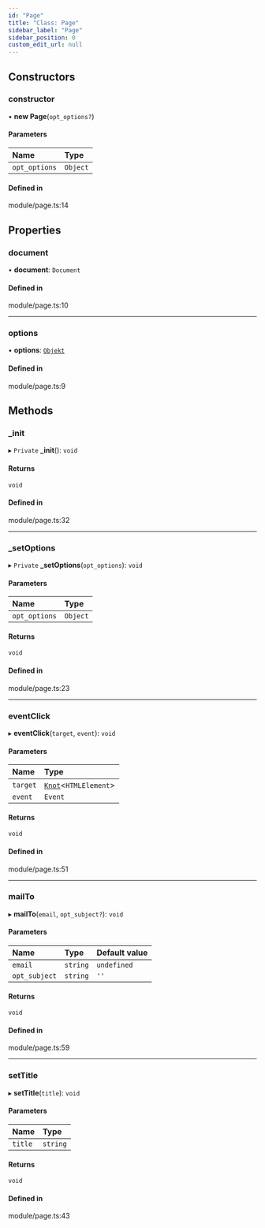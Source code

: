 ```yaml
---
id: "Page"
title: "Class: Page"
sidebar_label: "Page"
sidebar_position: 0
custom_edit_url: null
---
```


## Constructors

### constructor

• **new Page**(`opt_options?`)

#### Parameters

| Name | Type |
| :------ | :------ |
| `opt_options` | `Object` |

#### Defined in

module/page.ts:14

## Properties

### document

• **document**: `Document`

#### Defined in

module/page.ts:10

___

### options

• **options**: [`Objekt`](Objekt.md)

#### Defined in

module/page.ts:9

## Methods

### \_init

▸ `Private` **_init**(): `void`

#### Returns

`void`

#### Defined in

module/page.ts:32

___

### \_setOptions

▸ `Private` **_setOptions**(`opt_options`): `void`

#### Parameters

| Name | Type |
| :------ | :------ |
| `opt_options` | `Object` |

#### Returns

`void`

#### Defined in

module/page.ts:23

___

### eventClick

▸ **eventClick**(`target`, `event`): `void`

#### Parameters

| Name | Type |
| :------ | :------ |
| `target` | [`Knot`](Knot.md)<`HTMLElement`\> |
| `event` | `Event` |

#### Returns

`void`

#### Defined in

module/page.ts:51

___

### mailTo

▸ **mailTo**(`email`, `opt_subject?`): `void`

#### Parameters

| Name | Type | Default value |
| :------ | :------ | :------ |
| `email` | `string` | `undefined` |
| `opt_subject` | `string` | `''` |

#### Returns

`void`

#### Defined in

module/page.ts:59

___

### setTitle

▸ **setTitle**(`title`): `void`

#### Parameters

| Name | Type |
| :------ | :------ |
| `title` | `string` |

#### Returns

`void`

#### Defined in

module/page.ts:43
